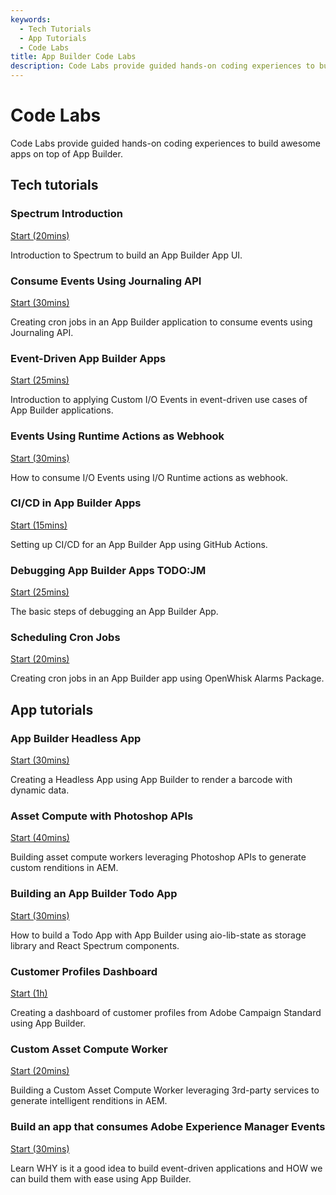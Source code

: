 ```yaml
---
keywords:
  - Tech Tutorials
  - App Tutorials
  - Code Labs
title: App Builder Code Labs
description: Code Labs provide guided hands-on coding experiences to build awesome apps on top of App Builder.
---
```


# Code Labs

Code Labs provide guided hands-on coding experiences to build awesome apps on top of App Builder.

## Tech tutorials

<DiscoverBlock slots="heading, link, text" width="100%" />

### Spectrum Introduction

[Start (20mins)](spectrum-intro/index.md)

Introduction to Spectrum to build an App Builder App UI.




<DiscoverBlock slots="heading, link, text" width="100%" />

### Consume Events Using Journaling API

[Start (30mins)](journaling-events/index.md)

Creating cron jobs in an App Builder application to consume events using Journaling API.




<DiscoverBlock slots="heading, link, text" width="100%" />

### Event-Driven App Builder Apps

[Start (25mins)](event-driven/index.md)

Introduction to applying Custom I/O Events in event-driven use cases of App Builder applications.




<DiscoverBlock slots="heading, link, text" width="100%" />

### Events Using Runtime Actions as Webhook

[Start (30mins)](events-runtime/index.md)

How to consume I/O Events using I/O Runtime actions as webhook.




<DiscoverBlock slots="heading, link, text" width="100%" />

### CI/CD in App Builder Apps

[Start (15mins)](ci-cd/index.md)

Setting up CI/CD for an App Builder App using GitHub Actions.




<DiscoverBlock slots="heading, link, text" width="100%" />

### Debugging App Builder Apps TODO:JM

[Start (25mins)](debugging/index.md)

The basic steps of debugging an App Builder App.




<DiscoverBlock slots="heading, link, text" width="100%" />

### Scheduling Cron Jobs

[Start (20mins)](cron-jobs/index.md)

Creating cron jobs in an App Builder app using OpenWhisk Alarms Package.



## App tutorials


<DiscoverBlock slots="heading, link, text" width="100%" />

### App Builder Headless App

[Start (30mins)](barcode-reader/index.md)

Creating a Headless App using App Builder to render a barcode with dynamic data.



<DiscoverBlock slots="heading, link, text" width="100%" />

### Asset Compute with Photoshop APIs

[Start (40mins)](asset-compute-worker-ps-api/index.md)

Building asset compute workers leveraging Photoshop APIs to generate custom renditions in AEM.



<DiscoverBlock slots="heading, link, text" width="100%" />

### Building an App Builder Todo App

[Start (30mins)](todo-app/index.md)

How to build a Todo App with App Builder using aio-lib-state as storage library and React Spectrum components.





<DiscoverBlock slots="heading, link, text" width="100%" />

### Customer Profiles Dashboard

[Start (1h)](customer-dashboard/index.md)

Creating a dashboard of customer profiles from Adobe Campaign Standard using App Builder.





<DiscoverBlock slots="heading, link, text" width="100%" />

### Custom Asset Compute Worker

[Start (20mins)](custom-asset-compute-worker/index.md)

Building a Custom Asset Compute Worker leveraging 3rd-party services to generate intelligent renditions in AEM.




<DiscoverBlock slots="heading, link, text" width="100%" />

### Build an app that consumes Adobe Experience Manager Events

[Start (30mins)](https://experienceleague.adobe.com/docs/adobe-developers-live-events/events/2021/oct2021/consume-aem-events.html?lang=en)

Learn WHY is it a good idea to build event-driven applications and HOW we can build them with ease using App Builder.

